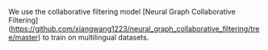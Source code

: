 We use the collaborative filtering model [Neural Graph Collaborative Filtering] (https://github.com/xiangwang1223/neural_graph_collaborative_filtering/tree/master) to train on multilingual datasets.